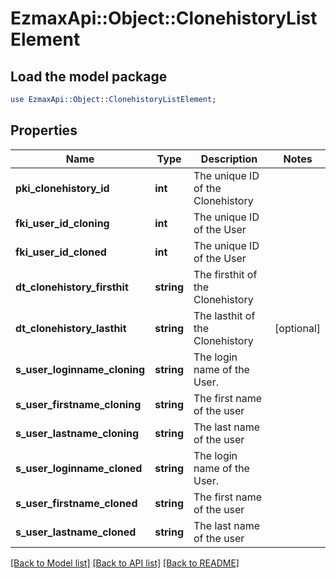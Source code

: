 # EzmaxApi::Object::ClonehistoryListElement

## Load the model package
```perl
use EzmaxApi::Object::ClonehistoryListElement;
```

## Properties
Name | Type | Description | Notes
------------ | ------------- | ------------- | -------------
**pki_clonehistory_id** | **int** | The unique ID of the Clonehistory | 
**fki_user_id_cloning** | **int** | The unique ID of the User | 
**fki_user_id_cloned** | **int** | The unique ID of the User | 
**dt_clonehistory_firsthit** | **string** | The firsthit of the Clonehistory | 
**dt_clonehistory_lasthit** | **string** | The lasthit of the Clonehistory | [optional] 
**s_user_loginname_cloning** | **string** | The login name of the User. | 
**s_user_firstname_cloning** | **string** | The first name of the user | 
**s_user_lastname_cloning** | **string** | The last name of the user | 
**s_user_loginname_cloned** | **string** | The login name of the User. | 
**s_user_firstname_cloned** | **string** | The first name of the user | 
**s_user_lastname_cloned** | **string** | The last name of the user | 

[[Back to Model list]](../README.md#documentation-for-models) [[Back to API list]](../README.md#documentation-for-api-endpoints) [[Back to README]](../README.md)


